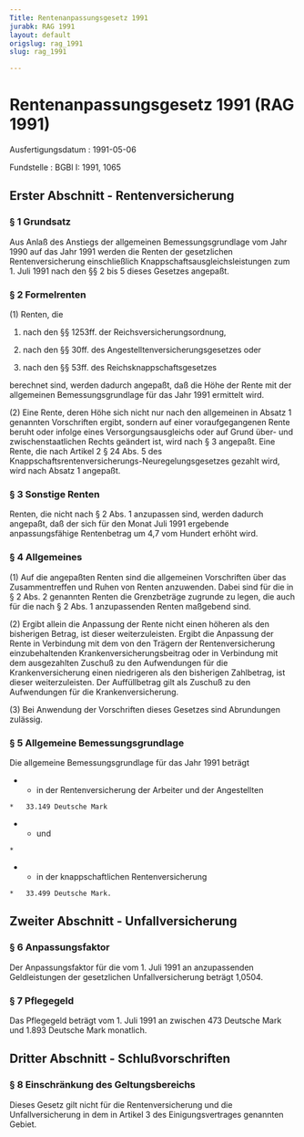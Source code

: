 ```yaml
---
Title: Rentenanpassungsgesetz 1991
jurabk: RAG 1991
layout: default
origslug: rag_1991
slug: rag_1991

---
```


# Rentenanpassungsgesetz 1991 (RAG 1991)

Ausfertigungsdatum
:   1991-05-06

Fundstelle
:   BGBl I: 1991, 1065



## Erster Abschnitt - Rentenversicherung



### § 1 Grundsatz

Aus Anlaß des Anstiegs der allgemeinen Bemessungsgrundlage vom Jahr 1990 auf das Jahr 1991 werden die Renten der gesetzlichen Rentenversicherung einschließlich Knappschaftsausgleichsleistungen zum 1. Juli 1991 nach den §§ 2 bis 5 dieses Gesetzes angepaßt.


### § 2 Formelrenten

(1) Renten, die

1.  nach den §§ 1253ff. der Reichsversicherungsordnung,


2.  nach den §§ 30ff. des Angestelltenversicherungsgesetzes oder


3.  nach den §§ 53ff. des Reichsknappschaftsgesetzes



berechnet sind, werden dadurch angepaßt, daß die Höhe der Rente mit der allgemeinen Bemessungsgrundlage für das Jahr 1991 ermittelt wird.

(2) Eine Rente, deren Höhe sich nicht nur nach den allgemeinen in Absatz 1 genannten Vorschriften ergibt, sondern auf einer voraufgegangenen Rente beruht oder infolge eines Versorgungsausgleichs oder auf Grund über- und zwischenstaatlichen Rechts geändert ist, wird nach § 3 angepaßt. Eine Rente, die nach Artikel 2 § 24 Abs. 5 des Knappschaftsrentenversicherungs-Neuregelungsgesetzes gezahlt wird, wird nach Absatz 1 angepaßt.


### § 3 Sonstige Renten

Renten, die nicht nach § 2 Abs. 1 anzupassen sind, werden dadurch angepaßt, daß der sich für den Monat Juli 1991 ergebende anpassungsfähige Rentenbetrag um 4,7 vom Hundert erhöht wird.


### § 4 Allgemeines

(1) Auf die angepaßten Renten sind die allgemeinen Vorschriften über das Zusammentreffen und Ruhen von Renten anzuwenden. Dabei sind für die in § 2 Abs. 2 genannten Renten die Grenzbeträge zugrunde zu legen, die auch für die nach § 2 Abs. 1 anzupassenden Renten maßgebend sind.

(2) Ergibt allein die Anpassung der Rente nicht einen höheren als den bisherigen Betrag, ist dieser weiterzuleisten. Ergibt die Anpassung der Rente in Verbindung mit dem von den Trägern der Rentenversicherung einzubehaltenden Krankenversicherungsbeitrag oder in Verbindung mit dem ausgezahlten Zuschuß zu den Aufwendungen für die Krankenversicherung einen niedrigeren als den bisherigen Zahlbetrag, ist dieser weiterzuleisten. Der Auffüllbetrag gilt als Zuschuß zu den Aufwendungen für die Krankenversicherung.

(3) Bei Anwendung der Vorschriften dieses Gesetzes sind Abrundungen zulässig.


### § 5 Allgemeine Bemessungsgrundlage

Die allgemeine Bemessungsgrundlage für das Jahr 1991 beträgt

*    *   in der Rentenversicherung  der Arbeiter und der Angestellten

    *   33.149 Deutsche Mark


*    *   und

    *

*    *   in der knappschaftlichen Rentenversicherung

    *   33.499 Deutsche Mark.





## Zweiter Abschnitt - Unfallversicherung



### § 6 Anpassungsfaktor

Der Anpassungsfaktor für die vom 1. Juli 1991 an anzupassenden Geldleistungen der gesetzlichen Unfallversicherung beträgt 1,0504.


### § 7 Pflegegeld

Das Pflegegeld beträgt vom 1. Juli 1991 an zwischen 473 Deutsche Mark und 1.893 Deutsche Mark monatlich.


## Dritter Abschnitt - Schlußvorschriften



### § 8 Einschränkung des Geltungsbereichs

Dieses Gesetz gilt nicht für die Rentenversicherung und die Unfallversicherung in dem in Artikel 3 des Einigungsvertrages genannten Gebiet.

